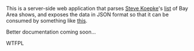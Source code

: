 This is a server-side web application that parses [Steve Koepke](http://www.calweb.com/~skoepke/)'s [list](http://www.jmarshall.com/events/list.txt) of Bay Area shows, and exposes the data in JSON format so that it can be consumed by something like [this](https://github.com/markmatney/norcal-shows).

Better documentation coming soon...

<a href="http://www.wtfpl.net/"><img src="http://www.wtfpl.net/wp-content/uploads/2012/12/wtfpl-badge-4.png"
width="80" height="15" alt="WTFPL" /></a>

